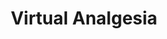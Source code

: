 ---
hackday: 13-london
links:
- website: http://www.virtualanalgesia.net
summary: Mirror therapy has been used to help alleviate this painful and distressing
  complication with some success, and Virtual Reality has been explored as a novel
  method of augmenting this. We have looked at several methods of using off-the-shelf
  technology to deliver VR Mirror Therapy for use in Primary Care
team:
- '@keithgrimes'
- '@brainfoodinator'
- '@rushlet_'
- '@cherrysouth'
- '@renomarcello'
- '@musaddiqg'
title: Virtual Analgesia
---